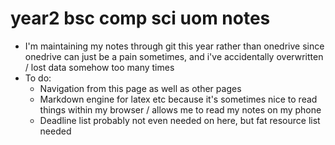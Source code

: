 # year2 bsc comp sci uom notes
- I'm maintaining my notes through git this year rather than onedrive since onedrive can just be a pain sometimes, and i've accidentally overwritten / lost data somehow too many times
- To do:
	- Navigation from this page as well as other pages
	- Markdown engine for latex etc because it's sometimes nice to read things within my browser / allows me to read my notes on my phone
	- Deadline list probably not even needed on here, but fat resource list needed
